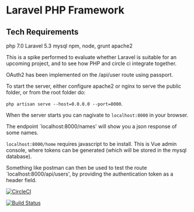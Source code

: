 # Laravel PHP Framework

## Tech Requirements
php 7.0
Laravel 5.3
mysql
npm, node, grunt
apache2

This is a spike performed to evaluate whether Laravel is suitable for an upcoming project, and to see how PHP and circle ci integrate together.

OAuth2 has been implemented on the /api/user route using passport.

To start the server, either configure apache2 or nginx to serve the public folder, or from the root folder do:

`php artisan serve --host=0.0.0.0 --port=8000`.

When the server starts you can nagivate to `localhost:8000` in your browser.

The endpoint `localhost:8000/names' will show you a json response of some names.

`localhost:8000/home` requires javascript to be install. This is Vue admin console, where tokens can be generated (which will be stored in the mysql database).

Something like postman can then be used to test the route `localhost:8000/api/users', by providing the authentication token as a header field.

[![CircleCI](https://circleci.com/gh/gemcfadyen/PHPLaravelSpike.svg?style=svg)](https://circleci.com/gh/gemcfadyen/PHPLaravelSpike)

[![Build Status](https://travis-ci.org/gemcfadyen/PHPLaravelSpike.svg?branch=master)](https://travis-ci.org/gemcfadyen/PHPLaravelSpike)
